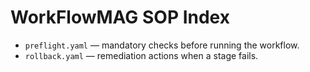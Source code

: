 # WorkFlowMAG SOP Index

- `preflight.yaml` — mandatory checks before running the workflow.
- `rollback.yaml` — remediation actions when a stage fails.
